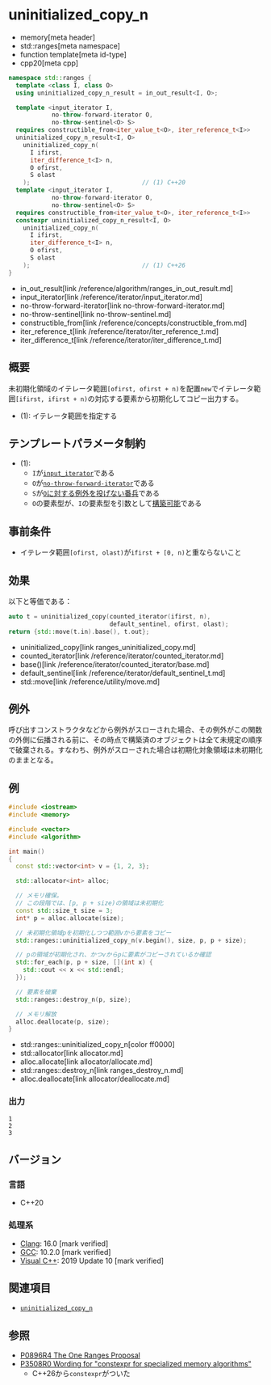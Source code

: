 # uninitialized_copy_n
* memory[meta header]
* std::ranges[meta namespace]
* function template[meta id-type]
* cpp20[meta cpp]

```cpp
namespace std::ranges {
  template <class I, class O>
  using uninitialized_copy_n_result = in_out_result<I, O>;

  template <input_iterator I,
            no-throw-forward-iterator O,
            no-throw-sentinel<O> S>
  requires constructible_from<iter_value_t<O>, iter_reference_t<I>>
  uninitialized_copy_n_result<I, O>
    uninitialized_copy_n(
      I ifirst,
      iter_difference_t<I> n,
      O ofirst,
      S olast
    );                               // (1) C++20
  template <input_iterator I,
            no-throw-forward-iterator O,
            no-throw-sentinel<O> S>
  requires constructible_from<iter_value_t<O>, iter_reference_t<I>>
  constexpr uninitialized_copy_n_result<I, O>
    uninitialized_copy_n(
      I ifirst,
      iter_difference_t<I> n,
      O ofirst,
      S olast
    );                               // (1) C++26
}
```
* in_out_result[link /reference/algorithm/ranges_in_out_result.md]
* input_iterator[link /reference/iterator/input_iterator.md]
* no-throw-forward-iterator[link no-throw-forward-iterator.md]
* no-throw-sentinel[link no-throw-sentinel.md]
* constructible_from[link /reference/concepts/constructible_from.md]
* iter_reference_t[link /reference/iterator/iter_reference_t.md]
* iter_difference_t[link /reference/iterator/iter_difference_t.md]

## 概要
未初期化領域のイテレータ範囲`[ofirst, ofirst + n)`を配置`new`でイテレータ範囲`[ifirst, ifirst + n)`の対応する要素から初期化してコピー出力する。

- (1): イテレータ範囲を指定する


## テンプレートパラメータ制約
- (1):
    - `I`が[`input_iterator`](/reference/iterator/input_iterator.md)である
    - `O`が[`no-throw-forward-iterator`](no-throw-forward-iterator.md)である
    - `S`が[`O`に対する例外を投げない番兵](no-throw-sentinel.md)である
    - `O`の要素型が、`I`の要素型を引数として[構築可能](/reference/concepts/constructible_from.md)である


## 事前条件

- イテレータ範囲`[ofirst, olast)`が`ifirst + [0, n)`と重ならないこと


## 効果
以下と等価である：

```cpp
auto t = uninitialized_copy(counted_iterator(ifirst, n),
                            default_sentinel, ofirst, olast);
return {std::move(t.in).base(), t.out};
```
* uninitialized_copy[link ranges_uninitialized_copy.md]
* counted_iterator[link /reference/iterator/counted_iterator.md]
* base()[link /reference/iterator/counted_iterator/base.md]
* default_sentinel[link /reference/iterator/default_sentinel_t.md]
* std::move[link /reference/utility/move.md]

## 例外

呼び出すコンストラクタなどから例外がスローされた場合、その例外がこの関数の外側に伝播される前に、その時点で構築済のオブジェクトは全て未規定の順序で破棄される。すなわち、例外がスローされた場合は初期化対象領域は未初期化のままとなる。


## 例
```cpp example
#include <iostream>
#include <memory>

#include <vector>
#include <algorithm>

int main()
{
  const std::vector<int> v = {1, 2, 3};

  std::allocator<int> alloc;

  // メモリ確保。
  // この段階では、[p, p + size)の領域は未初期化
  const std::size_t size = 3;
  int* p = alloc.allocate(size);

  // 未初期化領域pを初期化しつつ範囲vから要素をコピー
  std::ranges::uninitialized_copy_n(v.begin(), size, p, p + size);

  // pの領域が初期化され、かつvからpに要素がコピーされているか確認
  std::for_each(p, p + size, [](int x) {
    std::cout << x << std::endl;
  });

  // 要素を破棄
  std::ranges::destroy_n(p, size);

  // メモリ解放
  alloc.deallocate(p, size);
}
```
* std::ranges::uninitialized_copy_n[color ff0000]
* std::allocator[link allocator.md]
* alloc.allocate[link allocator/allocate.md]
* std::ranges::destroy_n[link ranges_destroy_n.md]
* alloc.deallocate[link allocator/deallocate.md]

### 出力
```
1
2
3
```


## バージョン
### 言語
- C++20

### 処理系
- [Clang](/implementation.md#clang): 16.0 [mark verified]
- [GCC](/implementation.md#gcc): 10.2.0 [mark verified]
- [Visual C++](/implementation.md#visual_cpp): 2019 Update 10 [mark verified]


## 関連項目
- [`uninitialized_copy_n`](uninitialized_copy_n.md)

## 参照
- [P0896R4 The One Ranges Proposal](https://www.open-std.org/jtc1/sc22/wg21/docs/papers/2018/p0896r4.pdf)
- [P3508R0 Wording for "constexpr for specialized memory algorithms"](https://open-std.org/jtc1/sc22/wg21/docs/papers/2024/p3508r0.html)
    - C++26から`constexpr`がついた

